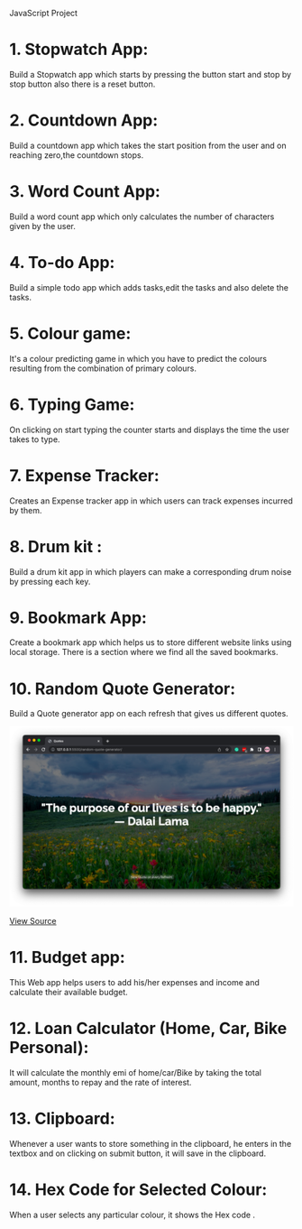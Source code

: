 JavaScript Project

# 1. Stopwatch App:
Build a Stopwatch app which starts by pressing the button start and stop by stop button also there is a reset button.

# 2. Countdown App:
Build a countdown app which takes the start position from the user and on reaching zero,the countdown stops.

# 3. Word Count App:
Build a word count app which only calculates the number of characters given by the user.

# 4. To-do App:
Build a simple todo app which adds tasks,edit the tasks and also delete the tasks.

# 5. Colour game:
It's a colour predicting game in which you have to predict the colours resulting from the combination of primary colours.

# 6. Typing Game:
On clicking on start typing the counter starts and displays the time the user takes to type.

# 7.  Expense Tracker:
Creates an Expense tracker app  in which users can track expenses incurred by them.

# 8.  Drum kit :
Build a drum kit app in which players can make a corresponding drum noise by pressing each key.

# 9. Bookmark App:
Create a bookmark app which helps us to store different website links using local storage. There is a section where we find all the saved bookmarks.

# 10. Random Quote Generator:
Build a Quote generator app on each refresh that gives us different quotes.

![quote-generator](./random-quote-generator/screenshot.png)

[View Source](./random-quote-generator/)

# 11. Budget app:
This Web app helps users to add his/her expenses and income and calculate their available budget.

# 12. Loan Calculator (Home, Car, Bike Personal):
It will calculate the monthly emi of home/car/Bike by taking the total amount, months to repay and the rate of interest.

# 13. Clipboard:
Whenever a user wants to store something in the clipboard, he enters in the textbox  and on clicking on submit button, it will save in the clipboard.

# 14. Hex Code for Selected Colour:
When a user selects any particular colour, it shows the Hex code .